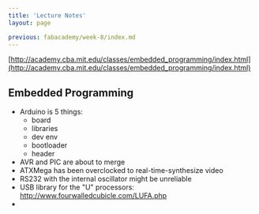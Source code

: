 ```yaml
---
title: 'Lecture Notes'
layout: page

previous: fabacademy/week-8/index.md
---
```


[http://academy.cba.mit.edu/classes/embedded_programming/index.html](http://academy.cba.mit.edu/classes/embedded_programming/index.html)

## Embedded Programming

- Arduino is 5 things:
	- board
	- libraries
	- dev env
	- bootloader
	- header
- AVR and PIC are about to merge
- ATXMega has been overclocked to real-time-synthesize video
- RS232 with the internal oscillator might be unreliable
- USB library for the "U" processors: http://www.fourwalledcubicle.com/LUFA.php
-
